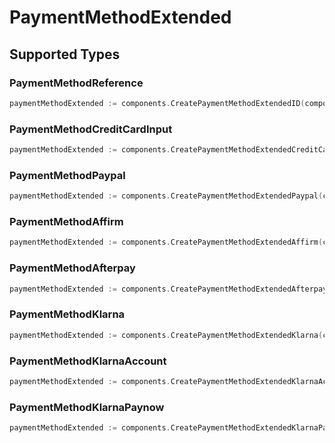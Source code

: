 # PaymentMethodExtended


## Supported Types

### PaymentMethodReference

```go
paymentMethodExtended := components.CreatePaymentMethodExtendedID(components.PaymentMethodReference{/* values here */})
```

### PaymentMethodCreditCardInput

```go
paymentMethodExtended := components.CreatePaymentMethodExtendedCreditCard(components.PaymentMethodCreditCardInput{/* values here */})
```

### PaymentMethodPaypal

```go
paymentMethodExtended := components.CreatePaymentMethodExtendedPaypal(components.PaymentMethodPaypal{/* values here */})
```

### PaymentMethodAffirm

```go
paymentMethodExtended := components.CreatePaymentMethodExtendedAffirm(components.PaymentMethodAffirm{/* values here */})
```

### PaymentMethodAfterpay

```go
paymentMethodExtended := components.CreatePaymentMethodExtendedAfterpay(components.PaymentMethodAfterpay{/* values here */})
```

### PaymentMethodKlarna

```go
paymentMethodExtended := components.CreatePaymentMethodExtendedKlarna(components.PaymentMethodKlarna{/* values here */})
```

### PaymentMethodKlarnaAccount

```go
paymentMethodExtended := components.CreatePaymentMethodExtendedKlarnaAccount(components.PaymentMethodKlarnaAccount{/* values here */})
```

### PaymentMethodKlarnaPaynow

```go
paymentMethodExtended := components.CreatePaymentMethodExtendedKlarnaPaynow(components.PaymentMethodKlarnaPaynow{/* values here */})
```

